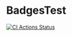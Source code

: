 # BadgesTest

[![CI Actions Status](https://github.com/pedrogregorio99/BadgesTest/workflows/CI/badge.svg)](https://github.com/pedrogregorio99/BadgesTest/actions)

